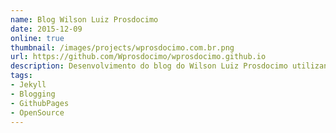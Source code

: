 ```yaml
---
name: Blog Wilson Luiz Prosdocimo
date: 2015-12-09
online: true
thumbnail: /images/projects/wprosdocimo.com.br.png
url: https://github.com/Wprosdocimo/wprosdocimo.github.io
description: Desenvolvimento do blog do Wilson Luiz Prosdocimo utilizando a plataforma Jekyll e hospedando no Github pages
tags:
- Jekyll
- Blogging
- GithubPages
- OpenSource
---
```


